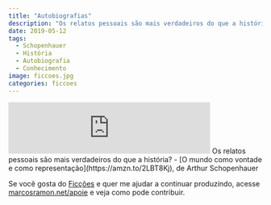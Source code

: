 ```yaml
---
title: "Autobiografias"
description: "Os relatos pessoais são mais verdadeiros do que a história?"
date: 2019-05-12
tags: 
  - Schopenhauer
  - História
  - Autobiografia
  - Conhecimento
image: ficcoes.jpg
categories: ficcoes
---
```


<iframe src="https://anchor.fm/podcastficcoes/embed/episodes/Autobiografias-e40pl1" height="102px" width="400px" frameborder="0" scrolling="no"></iframe>
Os relatos pessoais são mais verdadeiros do que a história?
 - [O mundo como vontade e como representação](https://amzn.to/2LBT8Kj), de Arthur Schopenhauer
 
Se você gosta do [Ficções](https://marcosramon.net/ficcoes/) e quer me ajudar a continuar produzindo, acesse [marcosramon.net/apoie](https://marcosramon.net/apoie/) e veja como pode contribuir. 
